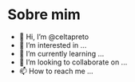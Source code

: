 # Sobre mim

- 👋 Hi, I’m @celtapreto
- 👀 I’m interested in ...
- 🌱 I’m currently learning ...
- 💞️ I’m looking to collaborate on ...
- 📫 How to reach me ...

<!---
celtapreto/celtapreto is a ✨ special ✨ repository because its `README.md` (this file) appears on your GitHub profile.
You can click the Preview link to take a look at your changes.
--->
